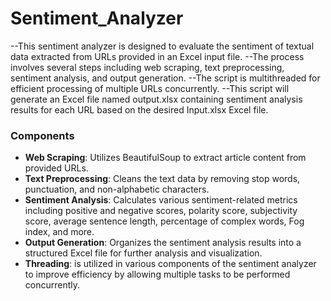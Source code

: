 # Sentiment_Analyzer

--This sentiment analyzer is designed to evaluate the sentiment of textual data extracted from URLs provided in an Excel input file. 
--The process involves several steps including web scraping, text preprocessing, sentiment analysis, and output generation.
--The script is multithreaded for efficient processing of multiple URLs concurrently.
--This script will generate an Excel file named output.xlsx containing sentiment analysis results for each URL based on the desired Input.xlsx Excel file.

### Components

- **Web Scraping**: Utilizes BeautifulSoup to extract article content from provided URLs.
- **Text Preprocessing**: Cleans the text data by removing stop words, punctuation, and non-alphabetic characters.
- **Sentiment Analysis**: Calculates various sentiment-related metrics including positive and negative scores, polarity score, subjectivity score, average sentence length, percentage of complex words, Fog index, and more.
- **Output Generation**: Organizes the sentiment analysis results into a structured Excel file for further analysis and visualization.
- **Threading**: is utilized in various components of the sentiment analyzer to improve efficiency by allowing multiple tasks to be performed concurrently.
